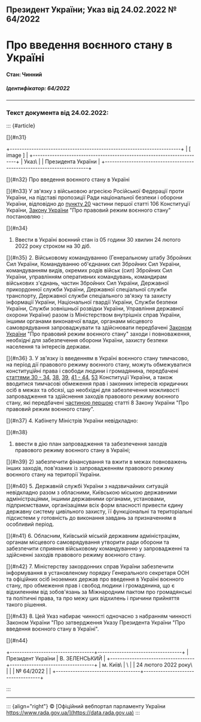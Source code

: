 ## Президент України; Указ від 24.02.2022 № 64/2022

# Про введення воєнного стану в Україні

#### Стан: Чинний

##### Ідентифікатор: 64/2022

------------------------------------------------------------------------

### Текст документа від 24.02.2022:

::: {#article}
<div>

[]{#n31}

+-----------------------------------------------------------------------+
| \[ image \]                                                           |
+-----------------------------------------------------------------------+
| Указ\                                                                 |
| Президента України                                                    |
+-----------------------------------------------------------------------+

</div>

[]{#n32}
Про введення воєнного стану в Україні

[]{#n33}
У зв\'язку з військовою агресією Російської Федерації проти України, на підставі пропозиції Ради національної безпеки і оборони України, відповідно до [пункту 20](/go/254%D0%BA/96-%D0%B2%D1%80) частини першої статті 106 Конституції України, [Закону України](/go/389-19) \"Про правовий режим воєнного стану\" постановляю :

[]{#n34}
1. Ввести в Україні воєнний стан із 05 години 30 хвилин 24 лютого 2022 року строком на 30 діб.

[]{#n35}
2. Військовому командуванню (Генеральному штабу Збройних Сил України, Командуванню об\'єднаних сил Збройних Сил України, командуванням видів, окремих родів військ (сил) Збройних Сил України, управлінням оперативних командувань, командирам військових з\'єднань, частин Збройних Сил України, Державної прикордонної служби України, Державної спеціальної служби транспорту, Державної служби спеціального зв\'язку та захисту інформації України, Національної гвардії України, Служби безпеки України, Служби зовнішньої розвідки України, Управління державної охорони України) разом із Міністерством внутрішніх справ України, іншими органами виконавчої влади, органами місцевого самоврядування запроваджувати та здійснювати передбачені [Законом України](/go/389-19) \"Про правовий режим воєнного стану\" заходи і повноваження, необхідні для забезпечення оборони України, захисту безпеки населення та інтересів держави.

[]{#n36}
3. У зв\'язку із введенням в Україні воєнного стану тимчасово, на період дії правового режиму воєнного стану, можуть обмежуватися конституційні права і свободи людини і громадянина, передбачені [статтями 30 - 34](/go/254%D0%BA/96-%D0%B2%D1%80), [38](/go/254%D0%BA/96-%D0%B2%D1%80), [39](/go/254%D0%BA/96-%D0%B2%D1%80), [41 - 44](/go/254%D0%BA/96-%D0%B2%D1%80), [53](/go/254%D0%BA/96-%D0%B2%D1%80) Конституції України, а також вводитися тимчасові обмеження прав і законних інтересів юридичних осіб в межах та обсязі, що необхідні для забезпечення можливості запровадження та здійснення заходів правового режиму воєнного стану, які передбачені [частиною першою](/go/389-19) статті 8 Закону України \"Про правовий режим воєнного стану\".

[]{#n37}
4. Кабінету Міністрів України невідкладно:

[]{#n38}
1) ввести в дію план запровадження та забезпечення заходів правового режиму воєнного стану в Україні;

[]{#n39}
2) забезпечити фінансування та вжити в межах повноважень інших заходів, пов\'язаних із запровадженням правового режиму воєнного стану на території України.

[]{#n40}
5. Державній службі України з надзвичайних ситуацій невідкладно разом з обласними, Київською міською державними адміністраціями, іншими державними органами, установами, підприємствами, організаціями всіх форм власності привести єдину державну систему цивільного захисту, її функціональні та територіальні підсистеми у готовність до виконання завдань за призначенням в особливий період.

[]{#n41}
6. Обласним, Київській міській державним адміністраціям, органам місцевого самоврядування утворити ради оборони та забезпечити сприяння військовому командуванню у запровадженні та здійсненні заходів правового режиму воєнного стану.

[]{#n42}
7. Міністерству закордонних справ України забезпечити інформування в установленому порядку Генерального секретаря ООН та офіційних осіб іноземних держав про введення в Україні воєнного стану, про обмеження прав і свобод людини і громадянина, що є відхиленням від зобов\'язань за Міжнародним пактом про громадянські та політичні права, та про межу цих відхилень і причини прийняття такого рішення.

[]{#n43}
8. Цей Указ набирає чинності одночасно з набранням чинності Законом України \"Про затвердження Указу Президента України \"Про введення воєнного стану в Україні\".

<div>

[]{#n44}

+-----------------------------------+-----------------------------------+
| Президент України                 | В. ЗЕЛЕНСЬКИЙ                     |
+-----------------------------------+-----------------------------------+
| м. Київ\                          | \                                 |
| 24 лютого 2022 року\              |                                   |
| № 64/2022                         |                                   |
+-----------------------------------+-----------------------------------+

</div>
:::

------------------------------------------------------------------------

::: {align="right"}
© [Офіційний вебпортал парламенту України\
https://www.rada.gov.ua/](https://data.rada.gov.ua)
:::

